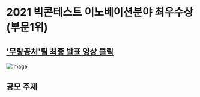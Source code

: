# 2021 빅콘테스트 이노베이션분야 최우수상 (부문1위)

## ['무량공처'팀 최종 발표 영상 클릭](https://www.youtube.com/watch?v=bx2k0cbR4bE) 


![image](https://user-images.githubusercontent.com/77534419/164959461-d23e7feb-8f5b-4e59-b34c-68ad29822d56.png)  
  
## 공모 주제
